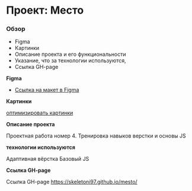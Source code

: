 # Проект: Место

### Обзор

* Figma
* Картинки
* Описание проекта и его функциональности
* Указание, что за технологии используются,
* Ссылка GH-page

**Figma**

* [Ссылка на макет в Figma](https://www.figma.com/file/2cn9N9jSkmxD84oJik7xL7/JavaScript.-Sprint-4?node-id=0%3A1)

**Картинки**

[оптимизировать картинки](https://tinypng.com/)

**Описание проекта**

Проектная работа номер 4. Тренировка навыков верстки и основы JS

**технологии используются**

Адаптивная вёрстка
Базовый JS

**Ссылка GH-page**

Ссылка GH-page https://skeletoni97.github.io/mesto/
